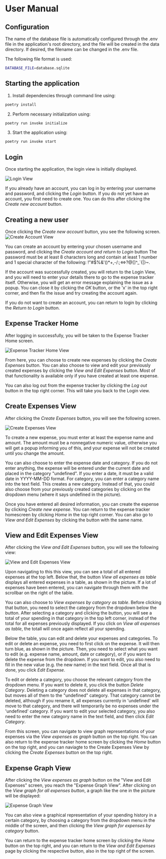 # User Manual

## Configuration
The name of the database file is automatically configured through the .env file in the application's root directory, and the file will be created in the data directory. If desired, the filename can be changed in the .env file.

The following file format is used:

```bash
DATABASE_FILE=database.sqlite
```

## Starting the application

1. Install dependencies through command line using:

```bash
poetry install
```

2. Perform necessary initialization using:

```bash
poetry run invoke initialize
```

3. Start the application using: 

```bash
poetry run invoke start
```

## Login
Once starting the application, the login view is initially displayed.

![Login View](./images/login_view.png)

If you already have an account, you can log in by entering your username and password, and clicking the *Login* button.
If you do not yet have an account, you first need to create one. You can do this after clicking the *Create new account* button.

## Creating a new user
Once clicking the *Create new account* button, you see the following screen.
![Create Account View](./images/create_account_view.png)

You can create an account by entering your chosen username and password, and clicking the *Create account and return to Login* button The password must be at least 8 characters long and contain at least 1 number and 1 special character of the following: !"#$%&'()*+,-/:;<=>?@[\]^_`{|}~.

If the account was successfully created, you will return to the Login View, and you will need to enter your details there to go to the expense tracker itself.
Otherwise, you will get an error message explaining the issue as a popup. You can close it by clicking the *OK* button, or the 'x' in the top right corner, and then fix the issue and try creating the account again.

If you do not want to create an account, you can return to login by clicking the *Return to Login* button.

## Expense Tracker Home 
After logging in successfully, you will be taken to the Expense Tracker Home screen.

![Expense Tracker Home View](./images/expense_tracker_homescreen.png)

From here, you can choose to create new expenses by clicking the *Create Expenses* button.
You can also choose to view and edit your previously created expenses by clicking the *View and Edit Expenses* button. Most of that functionality is available only if you have created at least one expense.

You can also log out from the expense tracker by clicking the *Log out* button in the top right corner. This will take you back to the Login view.

## Create Expenses View
After clicking the *Create Expenses* button, you will see the following screen.

![Create Expenses View](./images/create_expense_view.png)

To create a new expense, you must enter at least the expense name and amount. The amount must be a nonnegative numeric value, otherwise you will get a popup informing you of this, and your expense will not be created until you change the amount.

You can also choose to enter the expense date and category. If you do not enter anything, the expense will be entered under the current date and placed in the category "undefined". If you enter a date, it must be a valid date in YYYY-MM-DD format. For category, you can enter a category name into the text field. This creates a new category. Instead of that, you could also choose from your previously created categories by clicking on the dropdown menu (where it says undefined in the picture). 

Once you have entered all desired information, you can create the expense by clicking *Create new expense*.
You can return to the expense tracker homescreen by clicking *Home* in the top right corner.
You can also go to *View and Edit Expenses* by clicking the button with the same name.

## View and Edit Expenses View

After clicking the *View and Edit Expenses* button, you will see the following view:

![View and Edit Expenses View](./images/view_edit_expenses.png)

Upon navigating to this this view, you can see a total of all entered expenses at the top left. Below that, the button *View all expenses as table* displays all entered expenses in a table, as shown in the picture. If a lot of expenses have been entered, you can navigate through them with the scrollbar on the right of the table. 

You can also choose to *View expenses by category as table*. Before clicking that button, you need to select the category from the dropdown below the button. After selecting a category and clicking the button, you will see a total of your spending in that category in the top left corner, instead of the total for all expenses previously displayed. If you click on *View all expenses as table*, the totall will once again reflect all your spending.

Below the table, you can edit and delete your expenses and categories.
To edit or delete an expense, you need to first click on the expense. It will then turn blue, as shown in the picture. Then, you need to select what you want to edit (e.g. expense name, amount, date or category), or if you want to delete the expense from the dropdown. If you want to edit, you also need to fill in the new value (e.g. the new name) in the text field. Once all that is done, you click *Edit Expense*.

To edit or delete a category, you choose the relevant category from the dropdown menu. If you want to delete it, you click the button *Delete Category*. Deleting a category does not delete all expenses in that category, but moves all of them to the "undefined" category. That category cannot be deleted, although if you rename it, all expenses currently in 'undefined' will move to that category, and there will temporarily be no expenses under the 'undefined' category. If you want to edit your selected category, you also need to enter the new category name in the text field, and then click *Edit Category*.

From this screen, you can navigate to view graph representations of your expenses via the *View expenses as graph* button on the top right. 
You can also return to the expense tracker home screen by clicking the *Home* button on the top right, and you can naviagte to the Create Expenses View by clicking the *Create Expenses* button on the top right.

## Expense Graph View

After clicking the *View expenses as graph* button on the "View and Edit Expenses" screen, you reach the "Expense Graph View". After clicking on the *View graph for all expenses button*, a graph like the one in the picture will be displayed:

![Expense Graph View](./images/expense_graph_view.png)

You can also view a graphical representation of your spending history in a certain category, by choosing a category from the dropdown menu in the middle of the screen, and then clicking the *View graph for expenses by category* button.

You can return to the expense tracker home screen by clicking the *Home* button on the top right, and you can return to the *View and Edit Expenses* page by clicking the respective button, also in the top right of the screen.
